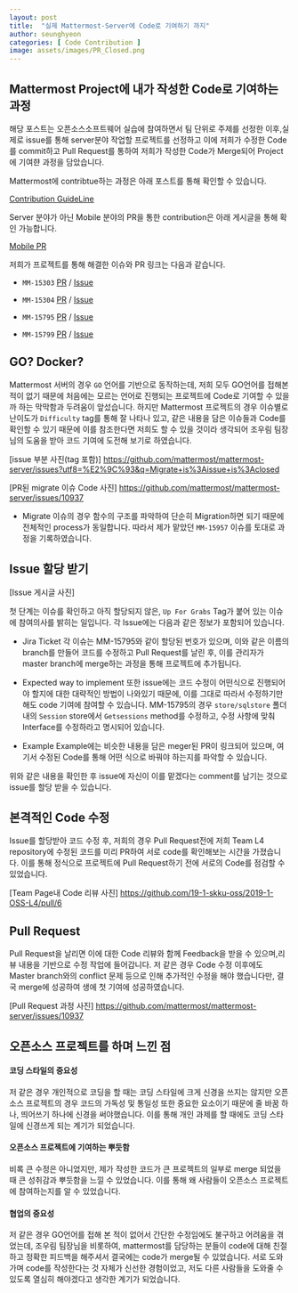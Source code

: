 ```yaml
---
layout: post
title:  "실제 Mattermost-Server에 Code로 기여하기 까지"
author: seunghyeon
categories: [ Code Contribution ]
image: assets/images/PR_Closed.png
---
```


## Mattermost Project에 내가 작성한 Code로 기여하는 과정

  해당 포스트는 오픈소스소프트웨어 실습에 참여하면서 팀 단위로 주제를 선정한 이후,실제로 issue를 통해 server분야 작업할 프로젝트를 선정하고 이에 저희가 수정한 Code를 commit하고 Pull Request를 통하여 저희가 작성한 Code가 Merge되어 Project에 기여햔 과정을 담았습니다.  

  Mattermost에 contribtue하는 과정은 아래 포스트를 통해 확인할 수 있습니다.
  
 [Contribution GuideLine](https://19-1-skku-oss.github.io/2019-1-OSS-L4/Mattermost_Contribution-Guideline(1))

   Server 분야가 아닌 Mobile 분야의 PR을 통한 contribution은 아래 게시글을 통해 확인 가능합니다.
   
[Mobile PR](https://19-1-skku-oss.github.io/2019-1-OSS-L4/mobile-pr/)

  저희가 프로젝트를 통해 해결한 이슈와 PR 링크는 다음과 같습니다.
 
 + `MM-15303`   [PR](https://github.com/mattermost/mattermost-server/pull/10927) / [Issue](https://github.com/mattermost/mattermost-server/issues/10714)

 + `MM-15304`   [PR](https://github.com/mattermost/mattermost-server/pull/10940) / [Issue](https://github.com/mattermost/mattermost-server/issues/10713)
 
 + `MM-15795`   [PR](https://github.com/mattermost/mattermost-server/pull/11000) / [Issue](https://github.com/mattermost/mattermost-server/issues/10937)
 
 + `MM-15799`   [PR](https://github.com/mattermost/mattermost-server/pull/11038) / [Issue](https://github.com/mattermost/mattermost-server/issues/10933)




## GO? Docker?

Mattermost 서버의 경우 `GO` 언어를 기반으로 동작하는데, 저희 모두 GO언어를 접해본 적이 없기 때문에 처음에는 모르는 언어로 진행되는 프로젝트에 Code로 기여할 수 있을까 하는 막막함과 두려움이 앞섰습니다. 하지만 Mattermost 프로젝트의 경우 이슈별로 난이도가 `Difficulty` tag를 통해 잘 나타나 있고, 같은 내용을 담은 이슈들과 Code를 확인할 수 있기 때문에 이를 참조한다면 저희도 할 수 있을 것이라 생각되어 조우림 팀장님의 도움을 받아 코드 기여에 도전해 보기로 하였습니다.

[issue 부분 사진(tag 포함)]
https://github.com/mattermost/mattermost-server/issues?utf8=%E2%9C%93&q=Migrate+is%3Aissue+is%3Aclosed


[PR된 migrate 이슈 Code 사진]
https://github.com/mattermost/mattermost-server/issues/10937


+ Migrate 이슈의 경우 함수의 구조를 파악하여 단순히 Migration하면 되기 때문에 전체적인 process가 동일합니다. 따라서 제가 맡았던 `MM-15957` 이슈를 토대로 과정을 기록하였습니다.

## Issue 할당 받기

 [Issue 게시글 사진]

  첫 단계는 이슈를 확인하고 아직 할당되지 않은, `Up For Grabs` Tag가 붙어 있는 이슈에 참여의사를 밝히는 일입니다. 각 Issue에는 다음과 같은 정보가 포함되어 있습니다.

  + Jira Ticket
  각 이슈는 MM-15795와 같이 할당된 번호가 있으며, 이와 같은 이름의 branch를 만들어 코드를 수정하고 Pull Request를 날린 후, 이를 관리자가 master branch에 merge하는 과정을 통해 프로젝트에 추가됩니다. 

  + Expected way to implement
  또한 issue에는 코드 수정이 어떤식으로 진행되어야 할지에 대한 대략적인 방법이 나와있기 때문에, 이를 그대로 따라서 수정하기만 해도 code 기여에 참여할 수 있습니다. 
  MM-15795의 경우 `store/sqlstore` 폴더 내의 `Session` store에서 `Getsessions` method를 수정하고, 수정 사항에 맞춰 Interface를 수정하라고 명시되어 있습니다.
  
  + Example
  Example에는 비슷한 내용을 담은 meger된 PR이 링크되어 있으며, 여기서 수정된 Code를 통해 어떤 식으로 바꿔야 하는지를 파악할 수 있습니다.

  위와 같은 내용을 확인한 후 issue에 자신이 이를 맡겠다는 comment를 남기는 것으로 issue를 할당 받을 수 있습니다.

## 본격적인 Code 수정

  Issue를 할당받아 코드 수정 후, 저희의 경우 Pull Request전에 저희 Team L4 repository에 수정된 코드를 미리 PR하여 서로 code를 확인해보는 시간을 가졌습니다. 이를 통해 정식으로 프로젝트에 Pull Request하기 전에 서로의 Code를 점검할 수 있었습니다.

[Team Page내 Code 리뷰 사진]
  https://github.com/19-1-skku-oss/2019-1-OSS-L4/pull/6


## Pull Request 

  Pull Request을 날리면 이에 대한 Code 리뷰와 함께 Feedback을 받을 수 있으며,리뷰 내용을 기반으로 수정 작업에 들어갑니다. 저 같은 경우 Code 수정 이후에도 Master branch와의 conflict 문제 등으로 인해 추가적인 수정을 해야 했습니다만, 결국 merge에 성공하여 생에 첫 기여에 성공하였습니다.

  [Pull Request 과정 사진]
  https://github.com/mattermost/mattermost-server/issues/10937

## 오픈소스 프로젝트를 하며 느낀 점

#### 코딩 스타일의 중요성

  저 같은 경우 개인적으로 코딩을 할 때는 코딩 스타일에 크게 신경을 쓰지는 않지만 오픈소스 프로젝트의 경우 코드의 가독성 및 통일성 또한 중요한 요소이기 때문에 줄 바꿈 하나, 띄어쓰기 하나에 신경을 써야했습니다. 이를 통해 개인 과제를 할 때에도 코딩 스타일에 신경쓰게 되는 계기가 되었습니다.

#### 오픈소스 프로젝트에 기여하는 뿌듯함

  비록 큰 수정은 아니었지만, 제가 작성한 코드가 큰 프로젝트의 일부로 merge 되었을 때 큰 성취감과 뿌듯함을 느낄 수 있었습니다. 이를 통해 왜 사람들이 오픈소스 프로젝트에 참여하는지를 알 수 있었습니다.

#### 협업의 중요성

  저 같은 경우 GO언어를 접해 본 적이 없어서 간단한 수정임에도 불구하고 어려움을 겪었는데, 조우림 팀장님을 비롯하여, mattermost를 담당하는 분들이 code에 대해 친절하고 정확한 피드백을 해주셔서 결국에는 code가 merge될 수 있었습니다. 서로 도와가며 code를 작성한다는 것 자체가 신선한 경험이었고, 저도 다른 사람들을 도와줄 수 있도록 열심히 해야겠다고 생각한 계기가 되었습니다.
